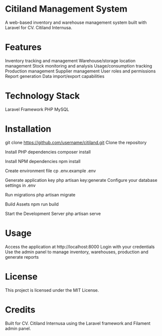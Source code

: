 # Citiland Management System
A web-based inventory and warehouse management system built with Laravel for CV. Citiland Internusa.

# Features
Inventory tracking and management
Warehouse/storage location management
Stock monitoring and analysis
Usage/consumption tracking
Production management
Supplier management
User roles and permissions
Report generation
Data import/export capabilities

# Technology Stack
Laravel Framework
PHP
MySQL

# Installation
git clone https://github.com/username/citiland.git
Clone the repository

Install PHP dependencies
composer install

Install NPM dependencies
npm install

Create environment file
cp .env.example .env

Generate application key
php artisan key:generate
Configure your database settings in .env

Run migrations
php artisan migrate

Build Assets
npm run build

Start the Development Server
php artisan serve

# Usage
Access the application at http://localhost:8000
Login with your credentials
Use the admin panel to manage inventory, warehouses, production and generate reports

# License
This project is licensed under the MIT License.

# Credits
Built for CV. Citiland Internusa using the Laravel framework and Filament admin panel.
